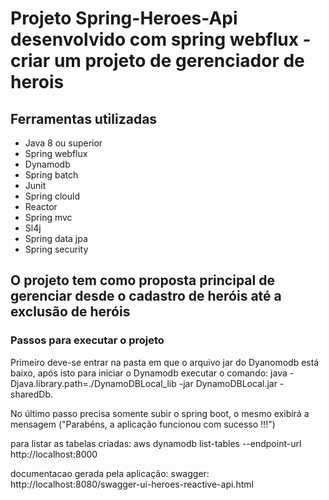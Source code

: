 # Projeto Spring-Heroes-Api desenvolvido com spring webflux - criar um projeto de gerenciador de herois

## Ferramentas utilizadas

  - Java 8 ou superior
  - Spring webflux 
  - Dynamodb
  - Spring batch
  - Junit
  - Spring clould
  - Reactor
  - Spring mvc
  - Sl4j
  - Spring data jpa
  - Spring security



## O projeto tem como proposta principal de gerenciar desde o cadastro de heróis até a exclusão de heróis
### Passos para executar o projeto

Primeiro deve-se entrar na pasta em que o arquivo jar do Dyanomodb está baixo, após isto para iniciar o Dynamodb executar o comando: 
java -Djava.library.path=./DynamoDBLocal_lib -jar DynamoDBLocal.jar -sharedDb. 

No último passo precisa somente subir o spring boot, o mesmo exibirá a mensagem ("Parabéns, a aplicação funcionou com sucesso !!!")

para listar as tabelas criadas: aws dynamodb list-tables --endpoint-url http://localhost:8000

documentacao gerada pela aplicação: swagger: http://localhost:8080/swagger-ui-heroes-reactive-api.html

